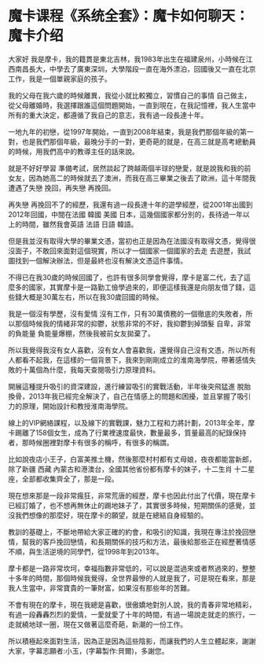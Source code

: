 # 魔卡课程《系统全套》：魔卡如何聊天：魔卡介绍

大家好 我是摩卡，我的籍貫是東北吉林，我1983年出生在福建泉州，小時候在江西南昌長大，中學去了廣東深圳，大學階段一直在海外漂泊，回國後又一直在北京工作，我是一個單親家庭的孩子。

我的父母在我六歲的時候離異，我從小就比較獨立，習慣自己的事情 自己做主，從父母離婚時，我選擇跟誰這個問題開始，一直到現在，在我記憶裡，我人生當中所有的重大決定，都遵循了我自己的意志，我有過一段長達十年。

一地九年的初戀，從1997年開始，一直到2008年結束，我是我們那個年級的第一對，也是我們那個年級，最晚分手的一對，更奇葩的就是，在高三就是高考總動員的時候，用我們高中的教導主任的話來說。

就是不好好學習 準備考試，居然談起了跨越兩個半球的戀愛，就是說我和我的前女友，因為她高二的時候就去了澳洲，而我在高三畢業之後去了歐洲，這十年間我遭遇了失戀 挽回，再失戀 再挽回。

再失戀 再挽回不了的經歷，我還有過一段長達十年的遊學經歷，從2001年出國到2012年回國，中間在法國 韓國 美國 日本，這幾個國家都分別的，長待過一年以上的時間，雖然我會英語 法語 日語 韓語。

但是我並沒有取得大學的畢業文憑，當初也正是因為在法國沒有取得文憑，覺得很沒面子，不敢回來面對這個現實，所以才一個國家一個國家的去走 去遊歷，我試圖找到一個解決辦法，但是最終也沒有解決文憑這件事情。

不得已在我30歲的時候回國了，也許有很多同學會覺得，摩卡是富二代，去了這麼多的國家，其實摩卡是一路勤工儉學過來的，即便這樣我還是向朋友借了錢，這些錢大概是30萬左右，所以在我30歲回國的時候。

我是一個沒有學歷，沒有愛情 沒有工作，只有30萬債務的一個徹底的失敗者，所以那個時候我的情緒非常的抑鬱，狀態非常的不好，我抑鬱到掉頭髮 自卑，非常的負能量 負能量爆棚，然後我被前女友拋棄了。

所以我覺得我沒有女人喜歡，沒有女人會喜歡我，還覺得自己沒有文憑，所以所有人都看不起我，在這樣的一個背景下，我來到剛剛成立的淮南海學院，帶著感情失敗的十萬個為什麼，我每天查閱吸引力原理資料。

開展這種提升吸引的資深建設，進行練習吸引的實戰活動，半年後突飛猛進 脫胎換骨，2013年我已經完全解決了，自己在情感上的問題和困擾，並且掌握了吸引力的原理，開始設計和教授淮南海學院。

線上的VIP網絡課程，以及線下的實戰課，魅力工程和力將計劃，2013年全年，摩卡踢離了158個女生，成為了行業裡速度最快，數量最多，質量最高的紀錄保持者，那時候圈裡對摩卡有很多的稱呼，有很多的稱謂。

比如說夜店小王子，白富美推土機，然後那麼村村都有丈母娘，夜夜都能當新郎，除了新疆 西藏 內蒙古和港澳台，全國其他省份都有摩卡的妹子，十二生肖 十二星座，全部都收集齊全了，那是一段。

現在想來那是一段非常瘋狂，非常荒唐的經歷，摩卡也因此付出了代價，現在摩卡已經訂婚了，也不想再無休止的踢地妹子了，其實很多時候，短期關係的感覺，並沒我們想像的那麼好，現在摩卡的願望，就是在總結自身經驗的。

教訓的基礎上，不斷地帶給大家正確的約會，和吸引的知識，我現在專注於挽回戀情，幫我的客戶挽回戀情，和長期關係的技巧和方法，最後給那些正在經歷著情感不順，與生活逆境的同學們，從1998年到2013年。

摩卡都是一路非常坎坷，幸福指數非常低的，可以說是混過來或者熬過來的，整整十多年的時間，那個時候我覺得，全世界最慘的人就是我了，可是現在看來，那是我人生當中，非常寶貴的一筆財富，如果沒有那些年的苦難。

不會有現在的摩卡，現在我總是喜歡，很傲嬌地對別人說，我的青春非常地精彩，有過一段轟轟烈烈的愛情，一愛就愛了十年的時間，有過一場說走就走的旅行，一走就繞地球一圈，現在又做著這麼奇葩，新潮的一份工作。

所以積極起來面對生活，因為正是因為這些陰影，而讓我們的人生立體起來，謝謝大家，字幕志願者:小玉，(字幕製作:貝爾)，多謝您。

